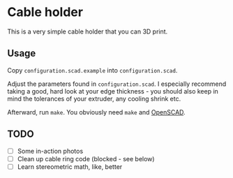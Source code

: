 # Cable holder

This is a very simple cable holder that you can 3D print.

## Usage

Copy `configuration.scad.example` into `configuration.scad`.

Adjust the parameters found in `configuration.scad`. I especially recommend taking a good,
hard look at your edge thickness - you should also keep in mind the tolerances of your
extruder, any cooling shrink etc.

Afterward, run `make`. You obviously need `make` and [OpenSCAD](https://www.openscad.org/).

## TODO

- [ ] Some in-action photos
- [ ] Clean up cable ring code (blocked - see below)
- [ ] Learn stereometric math, like, better
